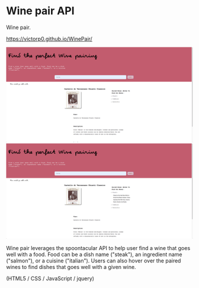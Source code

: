 <h1> Wine pair API </h1>

Wine pair.

https://victorp0.github.io/WinePair/

<img src="screenshot3.png" width = 900>

<img src="screenshot2.png" width = 900>

Wine pair leverages the spoontacular API to help user find a wine that goes well with a food. Food can be a dish name ("steak"), an ingredient name ("salmon"), or a cuisine ("italian"). Users can also hover over the paired wines to find dishes that goes well with a given wine.

(HTML5 / CSS / JavaScript / jquery)


